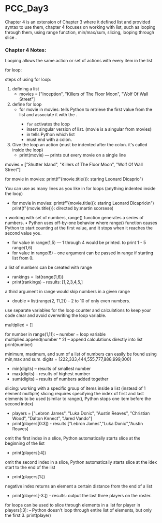 # PCC_Day3

Chapter 4 is an extension of Chapter 3 where it defined list and provided syntax to use them, chapter 4 focuses on working with list, such as looping through them, using range function, min/max/sum, slicing, looping through slice .

### Chapter 4 Notes: 

Looping allows the same action or set of actions with every item in the list 

for loop: 

steps of using for loop: 
1. defining a list
    - movies = ["Inception", "Killers of The Floor Moon", "Wolf Of Wall Street"]
2. define for loop
    - for movie in movies: tells Python to retrieve the first value from the list <singular variable> and associate it with the <plur variable>.
       - `for` activates the loop 
       - insert singular version of list. (movie is a singular from movies) 
       - in tells Python which list
       - must end with a colon. 
3. Give the loop an action (must be indented after the colon. it's called inside the loop)
    - print(movie) –– prints out every movie on a single line

movies = ["Shutter Island", "Killers of The Floor Moon", "Wolf Of Wall Street"]

for movie in movies: 
    print(f"{movie.title()}: staring Leonard Dicaprio")

You can use as many lines as you like in for loops (anything indented inside the loop)
 - for movie in movies: 
    print(f"{movie.title()}: staring Leonard Dicaprio\n")
    print(f"{movie.title()}: directed by:martin scorsese)

• working with set of numbers, range() function generates a series of numbers. 
• Python uses off-by-one behavior where range() function causes Python to start counting at the first value, and it stops when it reaches the second value you.
 - for value in range(1,5) –– 1 through 4 would be printed. to print 1 - 5 range(1,6)
 -  for value in range(6) – one argument can be passed in range if starting list from 0. 

a list of numbers can be created with range
- rankings = list(range(1,6)) 
- print(rankings) – results: [1,2,3,4,5,]

a third argument in range would skip numbers in a given range
 - double = list(range(2, 11,2)) - 2 to 10 of only even numbers. 

 use separate variables for the loop counter and calculations to keep your code clear and avoid overwriting the loop variable.
 
 multiplied = []

 for number in range(1,11): – number = loop variable
    multiplied.append(number * 2) – append calculations directly into list
    print(number)

minimum, maximum, and sum of a list of numbers can easily be found using min,max and sum. 
digits = [222,333,444,555,777,888,999,000]
- min(digits) – results of smallest number
- max(digits) – results of highest number
- sum(digits) – results of numbers added together

slicing: working with a specific group of items inside a list (instead of 1 element multiple)
slicing requires specifying the index of first and last elements to be used  (similar to range(), Python stops one item before the second index)
- players = ["Lebron James", "Luka Donic", "Austin Reaves", "Christian Wood", "Dalton Knnect", "Jared Vando"]
- print(players[0:3]) - results ["Lebron James","Luka Donic","Austin Reaves]

omit the first index in a slice, Python automatically starts slice at the beginning of the list
- print(players[:4])

omit the second index in a slice, Python automatically starts slice at the idex start to the end of the list
- print(players[1:])

negative index returns an element a certain distance from the end of a list
- print(players[-3:]) - results: output the last three players on the roster. 

for loops can be used to slice through elements in a list
for player in players[:3]: – Python doesn't loop through entire list of elements, but only the first 3.
    print(player)
